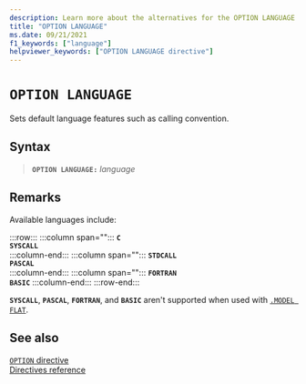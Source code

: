 ```yaml
---
description: Learn more about the alternatives for the OPTION LANGUAGE directive
title: "OPTION LANGUAGE"
ms.date: 09/21/2021
f1_keywords: ["language"]
helpviewer_keywords: ["OPTION LANGUAGE directive"]
---
```

# `OPTION LANGUAGE`

Sets default language features such as calling convention.

## Syntax

> **`OPTION LANGUAGE:`** *language*

## Remarks

Available languages include:

:::row:::
   :::column span="":::
      **`C`**\
      **`SYSCALL`**\
   :::column-end:::
   :::column span="":::
      **`STDCALL`**\
      **`PASCAL`**\
   :::column-end:::
   :::column span="":::
      **`FORTRAN`**\
      **`BASIC`**
   :::column-end:::
:::row-end:::

**`SYSCALL`**, **`PASCAL`**, **`FORTRAN`**, and **`BASIC`** aren't supported when used with [`.MODEL FLAT`](../../assembler/masm/dot-model.md).

## See also

[`OPTION` directive](../../assembler/masm/option-masm.md)\
[Directives reference](../../assembler/masm/directives-reference.md)
